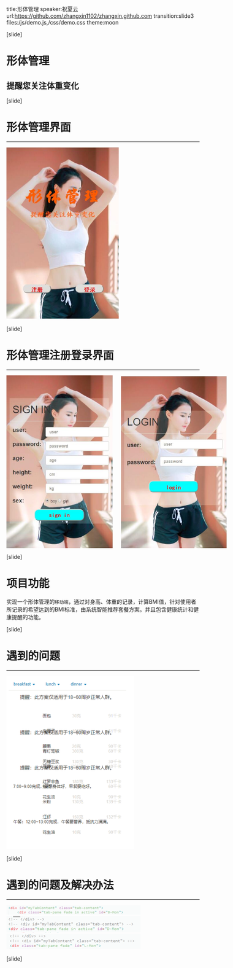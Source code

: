 title:形体管理
speaker:祝夏云
url:https://github.com/zhangxin1102/zhangxin.github.com
transition:slide3
files:/js/demo.js,/css/demo.css
theme:moon
<!-- usemathjax:yes -->
[slide]
# 形体管理
## 提醒您关注体重变化
[slide]
# 形体管理界面
-----
<div class="columns">
	<img src="img/1.jpg" height="450px">
</div>

[slide]
# 形体管理注册登录界面
-----
<div class="columns">
	<img src="img/registr.jpg" height="450px">
	<img src="img/login.jpg" height="450px">
</div>

[slide]
# 项目功能
实现一个形体管理的`移动端`，通过对身高、体重的记录，计算BMI值，针对使用者所记录的希望达到的BMI标准，由系统智能推荐套餐方案。并且包含健康统计和健康提醒的功能。

[slide]
# 遇到的问题
-----
<div class="columns1">
	<img src="img/1.png" height="450px">
</div>

[slide]
# 遇到的问题及解决办法
-----
<div class="columns3">
	<img src="img/2.png" width="350px">
	<img src="img/3.png" width="350px">
	<img src="img/4.png" width="350px">
	
</div>

[slide]
